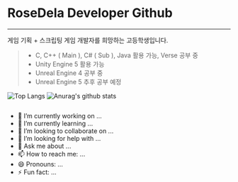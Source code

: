 # RoseDela Developer Github

<hr>

게임 기획 + 스크립팅 게임 개발자를 희망하는 고등학생입니다.

> - C, C++ ( Main ), C# ( Sub ), Java 활용 가능, Verse 공부 중
> - Unity Engine 5 활용 가능
> - Unreal Engine 4 공부 중
> - Unreal Engine 5 추후 공부 예정

![Top Langs](https://github-readme-stats.vercel.app/api/top-langs/?username=rosedelaDeveloper&hide=Kotlin&show_icons=true&layout=compact)
![Anurag's github stats](https://github-readme-stats.vercel.app/api?username=rosedelaDeveloper&show_icons=true)

<img src="">

- 🔭 I’m currently working on ...
- 🌱 I’m currently learning ...
- 👯 I’m looking to collaborate on ...
- 🤔 I’m looking for help with ...
- 💬 Ask me about ...
- 📫 How to reach me: ...
- 😄 Pronouns: ...
- ⚡ Fun fact: ...
